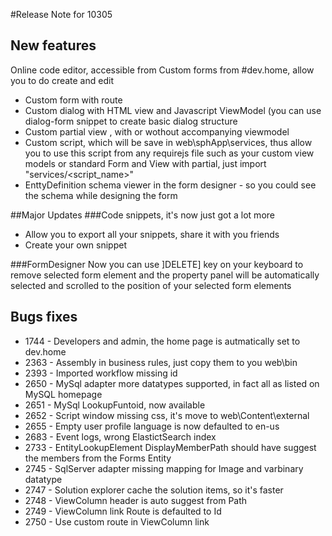 #Release Note for 10305

## New features
Online code editor, accessible from Custom forms from #dev.home, allow you to do create and edit
* Custom form with route
* Custom dialog with HTML view and Javascript ViewModel (you can use dialog-form snippet to create basic dialog structure
* Custom partial view , with or wothout accompanying viewmodel
* Custom script, which will be save in web\sphApp\services, thus allow you to use this script from any requirejs file such as your custom view models or standard Form and View with partial, just import "services/<script_name>"
* EnttyDefinition schema viewer in the form designer - so you could see the schema while designing the form


##Major Updates
###Code snippets, it's now just got a lot more
* Allow you to export all your snippets, share it with you friends
* Create your own snippet

###FormDesigner
Now you can use ]DELETE] key on your keyboard to remove selected form element and the property panel will be automatically selected and scrolled to the position of your selected form elements


## Bugs fixes
* 1744 - Developers and admin, the home page is autmatically set to dev.home
* 2363 - Assembly in business rules, just copy them to you web\bin
* 2393 - Imported workflow missing id
* 2650 - MySql adapter more datatypes supported, in fact all as listed on MySQL homepage
* 2651 - MySql LookupFuntoid,  now available
* 2652 - Script window missing css, it's move to web\Content\external
* 2655 - Empty user profile language is now defaulted to en-us
* 2683 - Event logs, wrong ElastictSearch index
* 2733 - EntityLookupElement DisplayMemberPath should have suggest the members from the Forms Entity
* 2745 - SqlServer adapter missing mapping for Image and varbinary datatype
* 2747 - Solution explorer cache the solution items, so it's faster
* 2748 - ViewColumn header is auto suggest from Path
* 2749 - ViewColumn link Route is defaulted to Id
* 2750 - Use custom route in ViewColumn link


